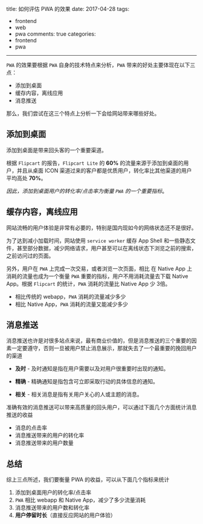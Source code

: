title: 如何评估 PWA 的效果
date: 2017-04-28
tags: 
 - frontend
 - web
 - pwa
comments: true
categories:
 - frontend
 - pwa
---

`PWA` 的效果要根据 `PWA` 自身的技术特点来分析，`PWA` 带来的好处主要体现在以下三点：

* 添加到桌面
* 缓存内容，离线应用
* 消息推送

那么，我们尝试在这三个特点上分析一下会给网站带来哪些好处。

## 添加到桌面

添加到桌面是带来回头客的一个重要渠道。

根据 `Flipcart` 的报告，`Flipcart Lite` 的 **60%** 的流量来源于添加到桌面的用户，并且从桌面 ICON 渠道过来的客户都是优质用户，转化率比其他渠道的用户平均高处 **70%**。

*因此，添加到桌面用户的转化率/点击率为衡量 `PWA` 的一个重要指标*。

## 缓存内容，离线应用

网站流畅的用户体验是非常有必要的，特别是国内现如今的网络状态还不是很好。

为了达到减小加载时间，网站使用 `service worker` 缓存 App Shell 和一些静态文件，甚至部分数据，减少网络请求，用户甚至可以在离线状态下浏览之前的搜索，之前访问过的页面。

另外，用户在 `PWA` 上完成一次交易，或者浏览一次页面，相比 在 Native App 上消耗的流量也成为一个衡量 `PWA` 重要的指标，用户不用消耗流量去下载 Native App。根据 `Flipcart` 的统计，`PWA` 消耗的流量比 Native App 少 3倍。

* 相比传统的 webapp，`PWA` 消耗的流量减少多少
* 相比 Native App，`PWA` 消耗的流量又能减少多少

## 消息推送

消息推送也许是对很多站点来说，最有商业价值的，但是消息推送的三个重要的因素一定要遵守，否则一旦被用户禁止消息展示，那就失去了一个最重要的挽回用户的渠道

* **及时** - 及时通知是指在用户需要以及对用户很重要时出现的通知。

* **精确** - 精确通知是指包含可立即采取行动的具体信息的通知。

* **相关** - 相关消息是指有关用户关心的人或主题的消息。

准确有效的消息推送可以带来高质量的回头用户，可以通过下面几个方面统计消息推送的收益

* 消息的点击率
* 消息推送带来的用户的转化率
* 消息推送带来的用户数量


## 总结
综上三点所述，我们要衡量 PWA 的收益，可以从下面几个指标来统计

1. 添加到桌面用户的转化率/点击率
2. `PWA` 相比 webapp 和 Native App，减少了多少流量消耗
3. 消息推送带来的用户数和转化率
4. **用户停留时长**（直接反应网站的用户体验）


